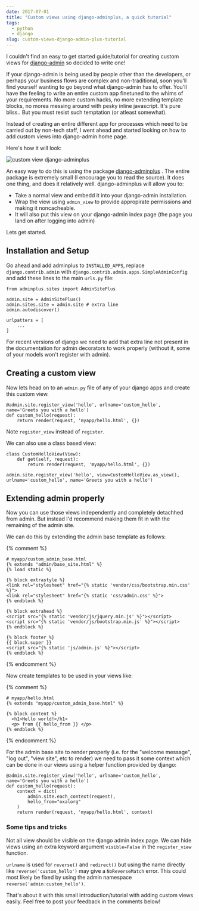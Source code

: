 ```yaml
---
date: 2017-07-01
title: "Custom views using django-adminplus, a quick tutorial"
tags:
  - python
  - django
slug: custom-views-django-admin-plus-tutorial
---
```


I couldn't find an easy to get started
guide/tutorial for creating custom views for
[django-admin](https://docs.djangoproject.com/en/1.11/ref/contrib/admin/) 
so decided to write one!

If your django-admin is being used by people other than the
developers, or perhaps your business flows are complex and
non-traditional, soon you'll find yourself wanting to go
beyond what django-admin has to offer. You'll have the feeling
to write an entire custom app finetuned to the whims of your
requirements. No more custom hacks, no more extending template
blocks, no morea messing around with pesky inline javascript.
It's pure bliss.. But you must resist such temptation (or
atleast somewhat).

<!--more-->

Instead of creating an entire different app for processes
which need to be carried out by non-tech staff, I went ahead and
started looking on how to add custom views into django-admin
home page.

Here's how it will look:

![custom view
django-adminplus](/assets/images/django-adminplus.png)

An easy way to do this is using the package
[django-adminplus](https://github.com/jsocol/django-adminplus)
. The entire package is extremely small (I encourage you to
read the source). It does one thing, and does it relatively
well. django-adminplus will allow you to:

* Take a normal view and embedd it into your django-admin installation.
* Wrap the view using `admin_view` to provide appropirate
  permissions and making it noncacheable.
* It will also put this view on your django-admin index page
  (the page you land on after logging into admin)

Lets get started.

## Installation and Setup

Go ahead and add adminplus to `INSTALLED_APPS`,
replace `django.contrib.admin` with
`django.contrib.admin.apps.SimpleAdminConfig` and add these
lines to the main `urls.py` file:

```python3
from adminplus.sites import AdminSitePlus

admin.site = AdminSitePlus()
admin.sites.site = admin.site # extra line
admin.autodiscover()

urlpatters = [
    ...
]
```

For recent versions of django we need to add that extra line not
present in the documentation for admin decorators to work
properly (without it, some of your models won't register with
admin).

## Creating a custom view

Now lets head on to an `admin.py` file of any of your django
apps and create this custom view.

```python3
@admin.site.register_view('hello', urlname='custom_hello', name='Greets you with a hello')
def custom_hello(request):
    return render(request, 'myapp/hello.html', {})
```

Note `register_view` instead of `register`.

We can also use a class based view:

```python3
class CustomHelloView(View):
    def get(self, request):
        return render(request, 'myapp/hello.html', {})

admin.site.register_view('hello', view=CustomHelloView.as_view(), urlname='custom_hello', name='Greets you with a hello')
```

## Extending admin properly

Now you can use those views independently and completely
detachhed from admin. But instead I'd recommend making them fit
in with the remaining of the admin site.

We can do this by extending the admin base template as follows:

{% comment %}
```jinja
# myapp/custom_admin_base.html
{% extends "admin/base_site.html" %}
{% load static %}

{% block extrastyle %}
<link rel="stylesheet" href="{% static 'vendor/css/bootstrap.min.css' %}">
<link rel="stylesheet" href="{% static 'css/admin.css' %}">
{% endblock %}

{% block extrahead %}
<script src="{% static 'vendor/js/jquery.min.js' %}"></script>
<script src="{% static 'vendor/js/bootstrap.min.js' %}"></script>
{% endblock %}

{% block footer %}
{{ block.super }}
<script src="{% static 'js/admin.js' %}"></script>
{% endblock %}
```
{% endcomment %}

Now create templates to be used in your views like:

{% comment %}
```jinja
# myapp/hello.html
{% extends "myapp/custom_admin_base.html" %}

{% block content %}
  <h1>Hello world!</h1>
  <p> from {{ hello_from }} </p>
{% endblock %}
```
{% endcomment %}


For the admin base site to render properly (i.e. for the
"welcome message", "log out", "view site", etc to render)
we need to pass it some context which can be done in our views
using a helper function provided by django:

```python3
@admin.site.register_view('hello', urlname='custom_hello', name='Greets you with a hello')
def custom_hello(request):
    context = dict(
        admin.site.each_context(request),
        hello_from="oxalorg"
    )
    return render(request, 'myapp/hello.html', context)
```

### Some tips and tricks

Not all view should be visible on the django admin index page.
We can hide views using an extra keyword argument
`visible=False` in the `register_view` function.

`urlname` is used for `reverse()` and `redirect()` but using the
name directly like `reverse('custom_hello')` may give a
`NoReverseMatch` error. This could most likely be fixed by using
the admin namespace `reverse('admin:custom_hello')`.

That's about it with this small introduction/tutorial with
adding custom views easily. Feel free to post your feedback in
the comments below!
